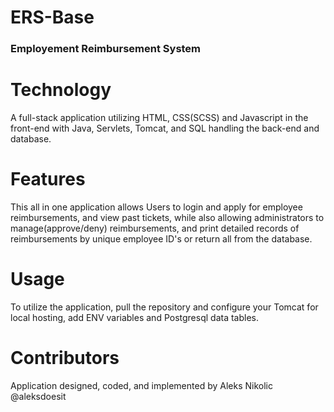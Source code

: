 # ERS-Base

### Employement Reimbursement System ###

# Technology

A full-stack application utilizing HTML, CSS(SCSS) and Javascript in the front-end with Java, Servlets, Tomcat, and SQL handling the back-end and database.

# Features

This all in one application allows Users to login and apply for employee reimbursements, and view past tickets, while also allowing administrators to manage(approve/deny) reimbursements, and print detailed records of reimbursements by unique employee ID's or return all from the database.

# Usage

To utilize the application, pull the repository and configure your Tomcat for local hosting, add ENV variables and Postgresql data tables.

# Contributors

Application designed, coded, and implemented by Aleks Nikolic @aleksdoesit

